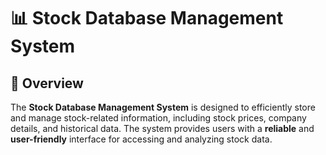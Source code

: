 # 📊 Stock Database Management System  

## 📌 Overview  
The **Stock Database Management System** is designed to efficiently store and manage stock-related information, including stock prices, company details, and historical data. The system provides users with a **reliable** and **user-friendly** interface for accessing and analyzing stock data.  

